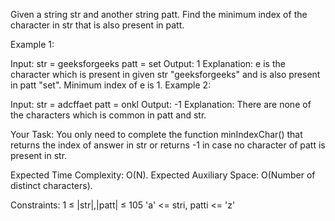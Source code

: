 Given a string str and another string patt. Find the minimum index of the character in str that is also present in patt.


Example 1:

Input:
str = geeksforgeeks
patt = set
Output: 1
Explanation: e is the character which is
present in given str "geeksforgeeks"
and is also present in patt "set". Minimum
index of e is 1. 
Example 2:

Input:
str = adcffaet
patt = onkl
Output: -1
Explanation: There are none of the
characters which is common in patt
and str.

Your Task:
You only need to complete the function minIndexChar() that returns the index of answer in str or returns -1 in case no character of patt is present in str.


Expected Time Complexity: O(N).
Expected Auxiliary Space: O(Number of distinct characters).


Constraints:
1 ≤ |str|,|patt| ≤ 105 
'a' <= stri, patti <= 'z'
